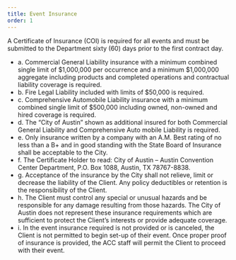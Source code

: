 ```yaml
---
title: Event Insurance
order: 1
---
```


A Certificate of Insurance (COI) is required for all events and must be submitted to the Department sixty (60) days prior to the first contract day. 

- a. Commercial General Liability insurance with a minimum combined single limit of $1,000,000 per occurrence and a minimum $1,000,000 aggregate including products and completed operations and contractual liability coverage is required.
- b. Fire Legal Liability included with limits of $50,000 is required.
- c. Comprehensive Automobile Liability insurance with a minimum combined single limit of $500,000 including owned, non-owned and hired coverage is required.
- d. The “City of Austin” shown as additional insured for both Commercial General Liability and Comprehensive Auto mobile Liability is required.
- e. Only insurance written by a company with an A.M. Best rating of no less than a B+ and in good standing with the State Board of Insurance shall be acceptable to the City.
- f. The Certificate Holder to read: City of Austin – Austin Convention Center Department, P.O. Box 1088, Austin, TX 78767-8838.
- g. Acceptance of the insurance by the City shall not relieve, limit or decrease the liability of the Client. Any policy deductibles or retention is the responsibility of the Client.
- h. The Client must control any special or unusual hazards and be responsible for any damage resulting from those hazards. The City of Austin does not represent these insurance requirements which are sufficient to protect the Client’s interests or provide adequate coverage.
- i. In the event insurance required is not provided or is canceled, the Client is not permitted to begin set-up of their event. Once proper proof of insurance is provided, the ACC staff will permit the Client to proceed with their event.
